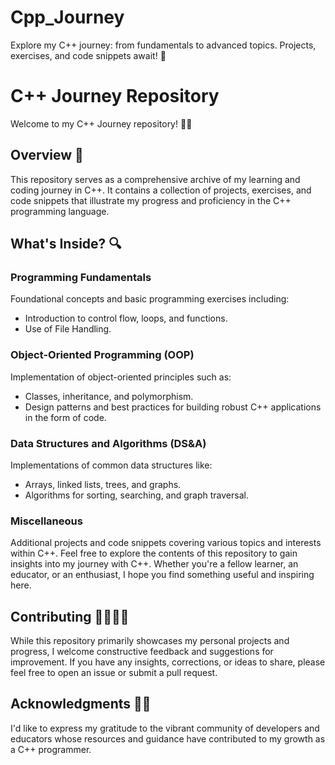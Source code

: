 # Cpp_Journey
Explore my C++ journey: from fundamentals to advanced topics. Projects, exercises, and code snippets await! 🚀

# C++ Journey Repository
Welcome to my C++ Journey repository! 👋🏻

## Overview 🌟
This repository serves as a comprehensive archive of my learning and coding journey in C++. It contains a collection of projects, exercises, and code snippets that illustrate my progress and proficiency in the C++ programming language.

## What's Inside? 🔍
### Programming Fundamentals
Foundational concepts and basic programming exercises including:
- Introduction to control flow, loops, and functions.
- Use of File Handling.
### Object-Oriented Programming (OOP)
Implementation of object-oriented principles such as:
- Classes, inheritance, and polymorphism.
- Design patterns and best practices for building robust C++ applications in the form of code.
### Data Structures and Algorithms (DS&A)
Implementations of common data structures like:
- Arrays, linked lists, trees, and graphs.
- Algorithms for sorting, searching, and graph traversal.

### Miscellaneous
Additional projects and code snippets covering various topics and interests within C++. Feel free to explore the contents of this repository to gain insights into my journey with C++. Whether you're a fellow learner, an educator, or an enthusiast, I hope you find something useful and inspiring here.

## Contributing 🫱🏻‍🫲🏻
While this repository primarily showcases my personal projects and progress, I welcome constructive feedback and suggestions for improvement. If you have any insights, corrections, or ideas to share, please feel free to open an issue or submit a pull request.

## Acknowledgments 🙏🏻
I'd like to express my gratitude to the vibrant community of developers and educators whose resources and guidance have contributed to my growth as a C++ programmer.
